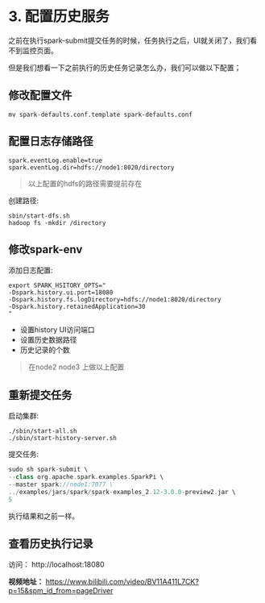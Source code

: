# 3. 配置历史服务


之前在执行spark-submit提交任务的时候，任务执行之后，UI就关闭了，我们看不到监控页面。

但是我们想看一下之前执行的历史任务记录怎么办，我们可以做以下配置；


## 修改配置文件

```text
mv spark-defaults.conf.template spark-defaults.conf
```


## 配置日志存储路径

```shell script
spark.eventLog.enable=true
spark.eventLog.dir=hdfs://node1:8020/directory
```

> 以上配置的hdfs的路径需要提前存在
>

创建路径: 
```shell script
sbin/start-dfs.sh
hadoop fs -mkdir /directory
```

## 修改spark-env

添加日志配置: 

```shell script
export SPARK_HSITORY_OPTS="
-Dspark.history.ui.port=18080
-Dspark.history.fs.logDirectory=hdfs://node1:8020/directory
-Dspark.history.retainedApplication=30
"
```
- 设置history UI访问端口
- 设置历史数据路径
- 历史记录的个数


> 在node2 node3 上做以上配置
>

## 重新提交任务

启动集群:  
```shell script
./sbin/start-all.sh
./sbin/start-history-server.sh
```

提交任务:   
```scala 3
sudo sh spark-submit \
--class org.apache.spark.examples.SparkPi \
--master spark://node1:7077 \
../examples/jars/spark/spark-examples_2.12-3.0.0-preview2.jar \
5
```

执行结果和之前一样。  


## 查看历史执行记录

访问： http://localhost:18080

**视频地址：**   https://www.bilibili.com/video/BV11A411L7CK?p=15&spm_id_from=pageDriver



